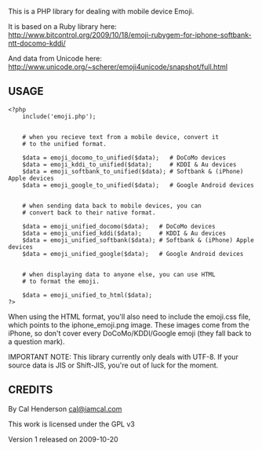 
This is a PHP library for dealing with mobile device Emoji.

It is based on a Ruby library here:
http://www.bitcontrol.org/2009/10/18/emoji-rubygem-for-iphone-softbank-ntt-docomo-kddi/

And data from Unicode here:
http://www.unicode.org/~scherer/emoji4unicode/snapshot/full.html


USAGE
-----

    <?php
        include('emoji.php');


        # when you recieve text from a mobile device, convert it
        # to the unified format.

        $data = emoji_docomo_to_unified($data);   # DoCoMo devices
        $data = emoji_kddi_to_unified($data);     # KDDI & Au devices
        $data = emoji_softbank_to_unified($data); # Softbank & (iPhone) Apple devices
        $data = emoji_google_to_unified($data);   # Google Android devices


        # when sending data back to mobile devices, you can
        # convert back to their native format.

        $data = emoji_unified_docomo($data);   # DoCoMo devices
        $data = emoji_unified_kddi($data);     # KDDI & Au devices
        $data = emoji_unified_softbank($data); # Softbank & (iPhone) Apple devices
        $data = emoji_unified_google($data);   # Google Android devices


        # when displaying data to anyone else, you can use HTML
        # to format the emoji.

        $data = emoji_unified_to_html($data);
    ?>

When using the HTML format, you'll also need to include the emoji.css file, which points 
to the iphone_emoji.png image. These images come from the iPhone, so don't cover every
DoCoMo/KDDI/Google emoji (they fall back to a question mark).

IMPORTANT NOTE: This library currently only deals with UTF-8. If your source data is JIS
or Shift-JIS, you're out of luck for the moment.


CREDITS
-------

By Cal Henderson <cal@iamcal.com>

This work is licensed under the GPL v3

Version 1 released on 2009-10-20